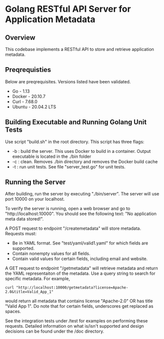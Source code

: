 # Golang RESTful API Server for Application Metadata

## Overview
This codebase implements a RESTful API to store and retrieve application metadata.

## Preqrequisties
Below are preqrequisites. Versions listed have been validated. 
* Go - 1.13
* Docker - 20.10.7
* Curl - 7.68.0
* Ubuntu - 20.04.2 LTS

## Building Executable and Running Golang Unit Tests
Use script "build.sh" in the root directory. This script has three flags:
* -b : build the server. This uses Docker to build in a container. Output executable is located in the ./bin folder
* -c : clean. Removes ./bin directory and removes the Docker build cache
* -t : run unit tests. See file "server_test.go" for unit tests.

## Running the Server
After building, run the server by executing "./bin/server". The server will use port 10000 on your localhost.

To verify the server is running, open a web browser and go to "http://localhost:10000". You should see the
following text: "No application meta data stored!".

A POST request to endpoint "/createmetadata" will store metadata. Requests must:
* Be in YAML format. See "test/yaml/valid1.yaml" for which fields are supported.
* Contain nonempty values for all fields.
* Contain valid values for certain fields, including email and website.

A GET request to endpoint "/getmetadata" will retrieve metadata and return the YAML representaiton of the metadata. Use a query string to search for specific metadata. For example, 

    curl "http://localhost:10000/getmetadata?license=Apache-2.0&title=Valid_App_1"

would return all metadata that contains license "Apache-2.0" OR has title "Valid App 1". Do note that for certain fields,
underscores get replaced as spaces.

See the integration tests under /test for examples on performing these requests. Detailed information on what is/isn't supported and design decisions can be found under the /doc directory.